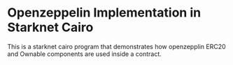 # Openzeppelin Implementation in Starknet Cairo
This is a starknet cairo program that demonstrates how openzepplin ERC20 and Ownable components are used inside a contract.  
